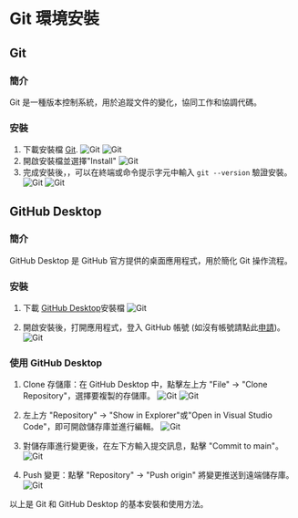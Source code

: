# Git 環境安裝

## Git

### 簡介
Git 是一種版本控制系統，用於追蹤文件的變化，協同工作和協調代碼。

### 安裝
1. 下載安裝檔 [Git](https://git-scm.com/downloads).
![Git](/website/webgame-engine/assets/git/git.png)
![Git](/website/webgame-engine/assets/git/git2.png)
2. 開啟安裝檔並選擇"Install"
![Git](/website/webgame-engine/assets/git/git3.png)
3. 完成安裝後，，可以在終端或命令提示字元中輸入 `git --version` 驗證安裝。
![Git](/website/webgame-engine/assets/git/git4.png)
![Git](/website/webgame-engine/assets/git/git5.png)

## GitHub Desktop

### 簡介
GitHub Desktop 是 GitHub 官方提供的桌面應用程式，用於簡化 Git 操作流程。

### 安裝
1. 下載 [GitHub Desktop](https://desktop.github.com/)安裝檔
![Git](/website/webgame-engine/assets/git/github.png)

2. 開啟安裝後，打開應用程式，登入 GitHub 帳號 (如沒有帳號請點此[申請](https://github.com/signup))。
![Git](/website/webgame-engine/assets/git/github2.png)

### 使用 GitHub Desktop
1. Clone 存儲庫：在 GitHub Desktop 中，點擊左上方 "File" -> "Clone Repository"，選擇要複製的存儲庫。
![Git](/website/webgame-engine/assets/git/github3.png)
![Git](/website/webgame-engine/assets/git/github4.png)
2. 左上方 "Repository" -> "Show in Explorer"或"Open in Visual Studio Code"，即可開啟儲存庫並進行編輯。
![Git](/website/webgame-engine/assets/git/github5.png)

3. 對儲存庫進行變更後，在左下方輸入提交訊息，點擊 "Commit to main"。
![Git](/website/webgame-engine/assets/git/github6.png)
4. Push 變更：點擊 "Repository" -> "Push origin" 將變更推送到遠端儲存庫。
![Git](/website/webgame-engine/assets/git/github7.png)

以上是 Git 和 GitHub Desktop 的基本安裝和使用方法。